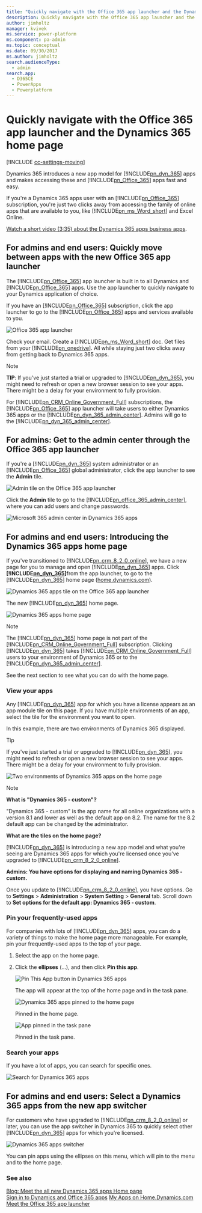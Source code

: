 ```yaml
---
title: "Quickly navigate with the Office 365 app launcher and the Dynamics 365 home page  | MicrosoftDocs"
description: Quickly navigate with the Office 365 app launcher and the Dynamics 365 home page
author: jimholtz
manager: kvivek
ms.service: power-platform
ms.component: pa-admin
ms.topic: conceptual
ms.date: 09/30/2017
ms.author: jimholtz
search.audienceType: 
  - admin
search.app: 
  - D365CE
  - PowerApps
  - Powerplatform
---
```

# Quickly navigate with the Office 365 app launcher and the Dynamics 365 home page

[!INCLUDE [cc-settings-moving](../includes/cc-settings-moving.md)] 

Dynamics 365 introduces a new app model for [!INCLUDE[pn_dyn_365](../includes/pn-crm-shortest.md)] apps and makes accessing these and [!INCLUDE[pn_Office_365](../includes/pn-office-365.md)] apps fast and easy.  
  
 If you're a Dynamics 365 apps user with an [!INCLUDE[pn_Office_365](../includes/pn-office-365.md)] subscription, you're just two clicks away from accessing the family of online apps that are available to you, like [!INCLUDE[pn_ms_Word_short](../includes/pn-ms-word-short.md)] and Excel Online.  
  
 [Watch a short video (3:35) about the Dynamics 365 apps business apps](https://go.microsoft.com/fwlink/p/?linkid=837700).  
  
<a name="BKMK_AppLauncher"></a>   
## For admins and end users: Quickly move between apps with the new Office 365 app launcher  
 The [!INCLUDE[pn_Office_365](../includes/pn-office-365.md)] app launcher is built in to all Dynamics and [!INCLUDE[pn_Office_365](../includes/pn-office-365.md)] apps. Use the app launcher to quickly navigate to your Dynamics application of choice.  
  
 If you have an [!INCLUDE[pn_Office_365](../includes/pn-office-365.md)] subscription, click  the app launcher to go to the [!INCLUDE[pn_Office_365](../includes/pn-office-365.md)] apps and services available to you.  
  
 ![Office 365 app launcher](../admin/media/new-office-365-app-launcher.png "Office 365 app launcher")  
  
 Check your email.  Create  a [!INCLUDE[pn_ms_Word_short](../includes/pn-ms-word-short.md)] doc. Get files from your [!INCLUDE[pn_onedrive](../includes/pn-onedrive.md)].  All while staying just two clicks away from getting back to Dynamics 365 apps.  
  
> [!NOTE]
> **TIP**: If you've just started a trial or upgraded to [!INCLUDE[pn_dyn_365](../includes/pn-crm-shortest.md)], you might need to refresh or open a new browser session to see your apps. There might be a delay for your environment to fully provision.  
> 
>  For [!INCLUDE[pn_CRM_Online_Government_Full](../includes/pn-crm-online-government-full.md)] subscriptions, the [!INCLUDE[pn_Office_365](../includes/pn-office-365.md)] app launcher will take users to either Dynamics 365 apps or the [!INCLUDE[pn_dyn_365_admin_center](../includes/pn-dyn-365-admin-center.md)]. Admins will go to the [!INCLUDE[pn_dyn_365_admin_center](../includes/pn-dyn-365-admin-center.md)].  
  
<a name="BKMK_SelectAdminFromAppLaunch"></a>   
## For admins: Get to the admin center through the Office 365 app launcher  
 If you're a [!INCLUDE[pn_dyn_365](../includes/pn-crm-shortest.md)] system administrator or an [!INCLUDE[pn_Office_365](../includes/pn-office-365.md)] global administrator, click the app launcher to see the **Admin** tile.  
  
 ![Admin tile on the Office 365 app launcher](../admin/media/select-admin-from-app-launcher.png "Admin tile on the Office 365 app launcher")  
  
 Click the **Admin** tile to go to the [!INCLUDE[pn_office_365_admin_center](../includes/pn-office-365-admin-center.md)], where you can add users and change passwords.  
  
 ![Microsoft 365 admin center in Dynamics 365 apps](../admin/media/office-365-admin-center.png "Microsoft 365 admin center in Dynamics 365 apps")  
  
<a name="BKMK_IntroD365HomePage"></a>   
## For admins and end users: Introducing the Dynamics 365 apps home page  
 If you've transitioned to [!INCLUDE[pn_crm_8_2_0_online](../includes/pn-crm-8-2-0-online.md)], we have a new page for you to manage and open [!INCLUDE[pn_dyn_365](../includes/pn-crm-shortest.md)] apps. Click <strong>[!INCLUDE[pn_dyn_365](../includes/pn-crm-shortest.md)]</strong>from the app launcher, to go to the [!INCLUDE[pn_dyn_365](../includes/pn-crm-shortest.md)] home page ([home.dynamics.com](http://home.dynamics.com)).  
  
 ![Dynamics 365 apps tile on the Office 365 app launcher](../admin/media/select-dynamics-365-app-launcher.png "Dynamics 365 apps tile on the Office 365 app launcher")  
  
 The new [!INCLUDE[pn_dyn_365](../includes/pn-crm-shortest.md)] home page.  
  
 ![Dynamics 365 apps home page](../admin/media/dynamics-365-home-page.png "Dynamics 365 apps home page")  
  
> [!NOTE]
>  The [!INCLUDE[pn_dyn_365](../includes/pn-crm-shortest.md)] home page is not part of the [!INCLUDE[pn_CRM_Online_Government_Full](../includes/pn-crm-online-government-full.md)] subscription. Clicking [!INCLUDE[pn_dyn_365](../includes/pn-crm-shortest.md)] takes [!INCLUDE[pn_CRM_Online_Government_Full](../includes/pn-crm-online-government-full.md)] users to your environment of Dynamics 365 or to the [!INCLUDE[pn_dyn_365_admin_center](../includes/pn-dyn-365-admin-center.md)].  
  
 See the next section to see what you can do with the home page.  
  
<a name="BKMK_ViewApps"></a>   
### View your apps 
 Any [!INCLUDE[pn_dyn_365](../includes/pn-crm-shortest.md)] app for which you have a license appears as an app module tile on this page. If you have multiple environments of an app, select the tile for the environment you want to open.  
  
 In this example, there are two environments of Dynamics 365 displayed.  
  
> [!TIP]
>  If you've just started a trial or upgraded to [!INCLUDE[pn_dyn_365](../includes/pn-crm-shortest.md)], you might need to refresh or open a new browser session to see your apps. There might be a delay for your environment to fully provision.  
  
 ![Two environments of Dynamics 365 apps on the home page](../admin/media/two-instances-of-dynamics-365-online-in-the-home-page.png "Two environments of Dynamics 365 apps on the home page")  
  
> [!NOTE]
> **What is "Dynamics 365 - custom"?**  
> 
>  "Dynamics 365 - custom" is the app name for all online organizations with a version 8.1 and lower as well as the default app on 8.2. The name for the 8.2 default app can be changed by the administrator.  
> 
> **What are the tiles on the home page?**  
> 
> [!INCLUDE[pn_dyn_365](../includes/pn-crm-shortest.md)] is introducing a new app model and what you're seeing are Dynamics 365 apps for which you're licensed once you've upgraded to [!INCLUDE[pn_crm_8_2_0_online](../includes/pn-crm-8-2-0-online.md)].  
> 
> **Admins: You have options for displaying and naming Dynamics 365 - custom.**  
> 
>  Once you update to [!INCLUDE[pn_crm_8_2_0_online](../includes/pn-crm-8-2-0-online.md)], you have options.  Go to **Settings** > **Administration** > **System Setting** > **General** tab. Scroll down to **Set options for the default app: Dynamics 365 - custom**.  

  
<a name="BKMK_PinApps"></a>   
### Pin your frequently-used apps 
 For companies with lots of [!INCLUDE[pn_dyn_365](../includes/pn-crm-shortest.md)] apps, you can do a variety of things to make the home page more manageable.  For example, pin your frequently-used apps to the top of your page.  
  
1. Select the app on the home page.  
  
2. Click the **ellipses** (...), and then click **Pin this app**.  
  
   ![Pin This App button in Dynamics 365 apps](../admin/media/pin-dynamics-365-app.png "Pin This App button in Dynamics 365 apps")  
  
   The app will appear at the top of the home page and in the task pane.  
  
   ![Dynamics 365 apps pinned to the home page](../admin/media/dynamics-365-app-pinned-onhome-page.png "Dynamics 365 apps pinned to the home page")  
  
   Pinned in the home page.  
  
   ![App pinned in the task pane](../admin/media/app-pinned-in-task-pane.png "App pinned in the task pane")  
  
   Pinned in the task pane.  
  
<a name="BKMK_SearchApps"></a>   
### Search your apps 
 If you have a lot of apps, you can search for specific ones.  
  
 ![Search for Dynamics 365 apps](../admin/media/search-dynamics-365-apps.png "Search for Dynamics 365 apps")  
  
<a name="BKMK_Dyn365AppSwitcher"></a>   
## For admins and end users: Select a Dynamics 365 apps from the new app switcher  
 For customers who have upgraded to [!INCLUDE[pn_crm_8_2_0_online](../includes/pn-crm-8-2-0-online.md)] or later, you can use the app switcher in Dynamics 365 to quickly select other [!INCLUDE[pn_dyn_365](../includes/pn-crm-shortest.md)] apps for which you're licensed.  
  
 ![Dynamics 365 apps switcher](../admin/media/useapp-switchergoother-dynamics-365-apps.png "Dynamics 365 apps switcher")  
  
 You can pin apps using the ellipses on this menu, which will pin to the menu and to the home page.  
  
### See also  
 [Blog: Meet the all new Dynamics 365 apps Home page](https://dynamics365.wordpress.com/tag/dynamics-365-home-page/)   
 [Sign in to Dynamics and Office 365 apps](../admin/sign-in-office-365-apps.md)
 [My Apps on Home.Dynamics.com ](https://blogs.msdn.microsoft.com/crm/2017/03/30/my-apps-on-home-dynamics-com/)  
 [Meet the Office 365 app launcher](https://support.office.com/article/Meet-the-Office-365-app-launcher-79f12104-6fed-442f-96a0-eb089a3f476a)   
